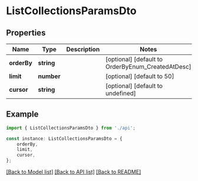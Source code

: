# ListCollectionsParamsDto


## Properties

Name | Type | Description | Notes
------------ | ------------- | ------------- | -------------
**orderBy** | **string** |  | [optional] [default to OrderByEnum_CreatedAtDesc]
**limit** | **number** |  | [optional] [default to 50]
**cursor** | **string** |  | [optional] [default to undefined]

## Example

```typescript
import { ListCollectionsParamsDto } from './api';

const instance: ListCollectionsParamsDto = {
    orderBy,
    limit,
    cursor,
};
```

[[Back to Model list]](../README.md#documentation-for-models) [[Back to API list]](../README.md#documentation-for-api-endpoints) [[Back to README]](../README.md)
